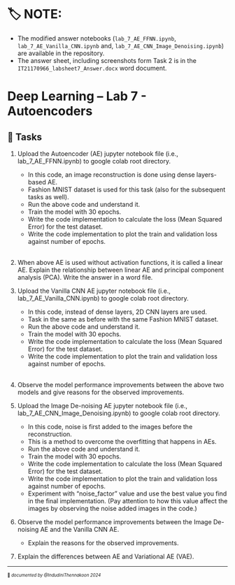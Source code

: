 
# 🏷️ NOTE:
- The modified answer notebooks (`lab_7_AE_FFNN.ipynb`, `lab_7_AE_Vanilla_CNN.ipynb` and, `lab_7_AE_CNN_Image_Denoising.ipynb`) are available in the repository.
- The answer sheet, including screenshots form Task 2 is in the `IT21170966_labsheet7_Answer.docx` word document.
  
# Deep Learning – Lab 7 - Autoencoders

## 🚀 Tasks 

1. Upload the Autoencoder (AE) jupyter notebook file (i.e., lab_7_AE_FFNN.ipynb) to google colab root directory.
     - In this code, an image reconstruction is done using dense layers-based AE.
     - Fashion MNIST dataset is used for this task (also for the subsequent tasks as well).
     - Run the above code and understand it.
     - Train the model with 30 epochs.
     - Write the code implementation to calculate the loss (Mean Squared Error) for the test dataset.
     - Write the code implementation to plot the train and validation loss against number of epochs.
     </br>

2. When above AE is used without activation functions, it is called a linear AE. Explain the relationship between linear AE and principal component analysis (PCA). Write the answer in a word file. </br>

3. Upload the Vanilla CNN AE jupyter notebook file (i.e., lab_7_AE_Vanilla_CNN.ipynb) to google colab root directory.
     - In this code, instead of dense layers, 2D CNN layers are used.
     - Task in the same as before with the same Fashion MNIST dataset.
     - Run the above code and understand it.
     - Train the model with 30 epochs.
     - Write the code implementation to calculate the loss (Mean Squared Error) for the test dataset.
     - Write the code implementation to plot the train and validation loss against number of epochs.
    </br>
4.	Observe the model performance improvements between the above two models and give reasons for the observed improvements.  </br>
5.	Upload the Image De-noising AE jupyter notebook file (i.e., lab_7_AE_CNN_Image_Denoising.ipynb) to google colab root directory.  </br>
     - In this code, noise is first added to the images before the reconstruction.
     - This is a method to overcome the overfitting that happens in AEs.
     - Run the above code and understand it.
     - Train the model with 30 epochs.
     - Write the code implementation to calculate the loss (Mean Squared Error) for the test dataset.
     - Write the code implementation to plot the train and validation loss against number of epochs.
     - Experiment with “noise_factor” value and use the best value you find in the final implementation. (Pay attention to how this value affect the images by observing the noise added images in the code.)
        </br>
6.	Observe the model performance improvements between the Image De-noising AE and the Vanilla CNN AE.
     - Explain the reasons for the observed improvements.
        </br>
7.	Explain the differences between AE and Variational AE (VAE).




___________     
<sub><sup>📌 *documented by @IndudiniThennakoon 2024* </sup></sub>
